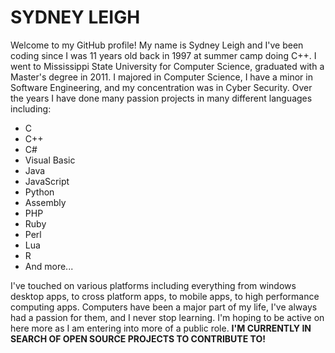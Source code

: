 # SYDNEY LEIGH

Welcome to my GitHub profile! My name is Sydney Leigh and I've been coding since I was 11 years old back in 1997 at summer camp doing C++. I went to Mississippi State University for Computer Science, graduated with a Master's degree in 2011. I majored in Computer Science, I have a minor in Software Engineering, and my concentration was in Cyber Security. Over the years I have done many passion projects in many different languages including:

- C
- C++
- C#
- Visual Basic
- Java
- JavaScript
- Python
- Assembly
- PHP
- Ruby
- Perl
- Lua
- R
- And more...

I've touched on various platforms including everything from windows desktop apps, to cross platform apps, to mobile apps, to high performance computing apps. Computers have been a major part of my life, I've always had a passion for them, and I never stop learning. I'm hoping to be active on here more as I am entering into more of a public role. **I'M CURRENTLY IN SEARCH OF OPEN SOURCE PROJECTS TO CONTRIBUTE TO!**

<!--
**sydney-s-leigh/sydney-s-leigh** is a ✨ _special_ ✨ repository because its `README.md` (this file) appears on your GitHub profile.

Here are some ideas to get you started:

- 🔭 I’m currently working on ...
- 🌱 I’m currently learning ...
- 👯 I’m looking to collaborate on ...
- 🤔 I’m looking for help with ...
- 💬 Ask me about ...
- 📫 How to reach me: ...
- 😄 Pronouns: ...
- ⚡ Fun fact: ...
-->
